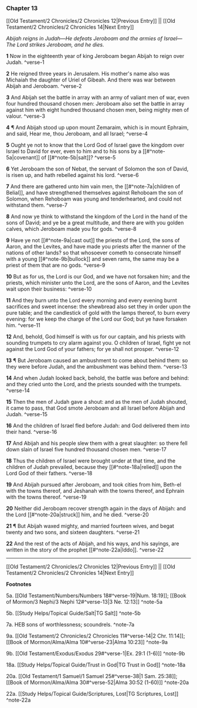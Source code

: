 ### Chapter 13

[[Old Testament/2 Chronicles/2 Chronicles 12|Previous Entry]]  ||  [[Old Testament/2 Chronicles/2 Chronicles 14|Next Entry]]

*Abijah reigns in Judah—He defeats Jeroboam and the armies of Israel—The Lord strikes Jeroboam, and he dies.*

**1**  Now in the eighteenth year of king Jeroboam began Abijah to reign over Judah. ^verse-1

**2**  He reigned three years in Jerusalem. His mother's name also was Michaiah the daughter of Uriel of Gibeah. And there was war between Abijah and Jeroboam. ^verse-2

**3**  And Abijah set the battle in array with an army of valiant men of war, even four hundred thousand chosen men: Jeroboam also set the battle in array against him with eight hundred thousand chosen men, being mighty men of valour. ^verse-3

**4**  ¶ And Abijah stood up upon mount Zemaraim, which is in mount Ephraim, and said, Hear me, thou Jeroboam, and all Israel; ^verse-4

**5**  Ought ye not to know that the Lord God of Israel gave the kingdom over Israel to David for ever, even to him and to his sons by a [[#^note-5a|covenant]] of [[#^note-5b|salt]]? ^verse-5

**6**  Yet Jeroboam the son of Nebat, the servant of Solomon the son of David, is risen up, and hath rebelled against his lord. ^verse-6

**7**  And there are gathered unto him vain men, the [[#^note-7a|children of Belial]], and have strengthened themselves against Rehoboam the son of Solomon, when Rehoboam was young and tenderhearted, and could not withstand them. ^verse-7

**8**  And now ye think to withstand the kingdom of the Lord in the hand of the sons of David; and ye be a great multitude, and there are with you golden calves, which Jeroboam made you for gods. ^verse-8

**9**  Have ye not [[#^note-9a|cast out]] the priests of the Lord, the sons of Aaron, and the Levites, and have made you priests after the manner of the nations of other lands? so that whosoever cometh to consecrate himself with a young [[#^note-9b|bullock]] and seven rams, the same may be a priest of them that are no gods. ^verse-9

**10**  But as for us, the Lord is our God, and we have not forsaken him; and the priests, which minister unto the Lord, are the sons of Aaron, and the Levites wait upon their business: ^verse-10

**11**  And they burn unto the Lord every morning and every evening burnt sacrifices and sweet incense: the shewbread also set they in order upon the pure table; and the candlestick of gold with the lamps thereof, to burn every evening: for we keep the charge of the Lord our God; but ye have forsaken him. ^verse-11

**12**  And, behold, God himself is with us for our captain, and his priests with sounding trumpets to cry alarm against you. O children of Israel, fight ye not against the Lord God of your fathers; for ye shall not prosper. ^verse-12

**13**  ¶ But Jeroboam caused an ambushment to come about behind them: so they were before Judah, and the ambushment was behind them. ^verse-13

**14**  And when Judah looked back, behold, the battle was before and behind: and they cried unto the Lord, and the priests sounded with the trumpets. ^verse-14

**15**  Then the men of Judah gave a shout: and as the men of Judah shouted, it came to pass, that God smote Jeroboam and all Israel before Abijah and Judah. ^verse-15

**16**  And the children of Israel fled before Judah: and God delivered them into their hand. ^verse-16

**17**  And Abijah and his people slew them with a great slaughter: so there fell down slain of Israel five hundred thousand chosen men. ^verse-17

**18**  Thus the children of Israel were brought under at that time, and the children of Judah prevailed, because they [[#^note-18a|relied]] upon the Lord God of their fathers. ^verse-18

**19**  And Abijah pursued after Jeroboam, and took cities from him, Beth-el with the towns thereof, and Jeshanah with the towns thereof, and Ephrain with the towns thereof. ^verse-19

**20**  Neither did Jeroboam recover strength again in the days of Abijah: and the Lord [[#^note-20a|struck]] him, and he died. ^verse-20

**21**  ¶ But Abijah waxed mighty, and married fourteen wives, and begat twenty and two sons, and sixteen daughters. ^verse-21

**22**  And the rest of the acts of Abijah, and his ways, and his sayings, are written in the story of the prophet [[#^note-22a|Iddo]]. ^verse-22


---
[[Old Testament/2 Chronicles/2 Chronicles 12|Previous Entry]]  ||  [[Old Testament/2 Chronicles/2 Chronicles 14|Next Entry]]


**Footnotes**


5a. [[Old Testament/Numbers/Numbers 18#^verse-19|Num. 18:19]]; [[Book of Mormon/3 Nephi/3 Nephi 12#^verse-13|3 Ne. 12:13]] ^note-5a

5b. [[Study Helps/Topical Guide/Salt|TG Salt]] ^note-5b

7a. HEB sons of worthlessness; scoundrels. ^note-7a

9a. [[Old Testament/2 Chronicles/2 Chronicles 11#^verse-14|2 Chr. 11:14]]; [[Book of Mormon/Alma/Alma 10#^verse-23|Alma 10:23]] ^note-9a

9b. [[Old Testament/Exodus/Exodus 29#^verse-1|Ex. 29:1 (1-6)]] ^note-9b

18a. [[Study Helps/Topical Guide/Trust in God|TG Trust in God]] ^note-18a

20a. [[Old Testament/1 Samuel/1 Samuel 25#^verse-38|1 Sam. 25:38]]; [[Book of Mormon/Alma/Alma 30#^verse-52|Alma 30:52 (1-60)]] ^note-20a

22a. [[Study Helps/Topical Guide/Scriptures, Lost|TG Scriptures, Lost]] ^note-22a